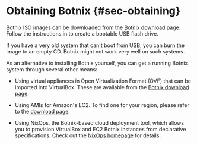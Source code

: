 # Obtaining Botnix {#sec-obtaining}

Botnix ISO images can be downloaded from the [Botnix download
page](https://nixos.org/download.html#nixos-iso). Follow the instructions in
[](#sec-booting-from-usb) to create a bootable USB flash drive.

If you have a very old system that can't boot from USB, you can burn the image
to an empty CD. Botnix might not work very well on such systems.

As an alternative to installing Botnix yourself, you can get a running
Botnix system through several other means:

-   Using virtual appliances in Open Virtualization Format (OVF) that
    can be imported into VirtualBox. These are available from the [Botnix
    download page](https://nixos.org/download.html#nixos-virtualbox).

-   Using AMIs for Amazon's EC2. To find one for your region, please refer
    to the [download page](https://nixos.org/download.html#nixos-amazon).

-   Using NixOps, the Botnix-based cloud deployment tool, which allows
    you to provision VirtualBox and EC2 Botnix instances from declarative
    specifications. Check out the [NixOps
    homepage](https://nixos.org/nixops) for details.
